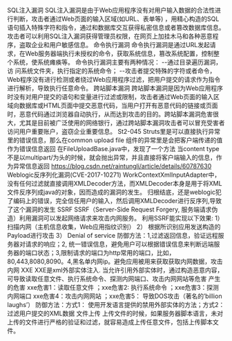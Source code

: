 SQL注入漏洞
    SQL注入漏洞是由于Web应用程序没有对用户输入数据的合法性进行判断，攻击者通过Web页面的输入区域(如URL、表单等) ，用精心构造的SQL语句插入特殊字符和指令，通过和数据库交互获得私密信息或者篡改数据库信息。攻击者可以利用SQL注入漏洞获得管理员权限，在网页上加挂木马和各种恶意程序，盗取企业和用户敏感信息。
命令执行漏洞
      命令执行漏洞是通过URL发起请求，在Web服务器端执行未授权的命令，获取系统信息，篡改系统配置，控制整个系统，使系统瘫痪等。
命令执行漏洞主要有两种情况：
     --通过目录遍历漏洞，访 问系统文件夹，执行指定的系统命令；
--攻击者提交特殊的字符或者命令，Web程序没有进行检测或者绕过Web应用程序过滤，把用户提交的请求作为指令进行解析，导致执行任意命令。
跨站脚本漏洞
    跨站脚本漏洞是因为Web应用程序时没有对用户提交的语句和变量进行过滤或限制，攻击者通过Web页面的输入区域向数据库或HTML页面中提交恶意代码，当用户打开有恶意代码的链接或页面时，恶意代码通过浏览器自动执行，从而达到攻击的目的。跨站脚本漏洞危害很大，尤其是目前被广泛使用的网络银行，通过跨站脚本漏洞攻击者可以冒充受害者访问用户重要账户，盗窃企业重要信息。
St2-045
Struts里是可以直接执行异常里的错误信息，那么在common upload file 组件的异常里是会把客户端传递的值作为错误信息返回
在FileUploadBase.java中，发现了一个方法
当content type不是以multipart/为头的时候，就会抛出异常，并且直接将客户端输入的信息，作为异常信息返回
https://blog.csdn.net/raintungli/article/details/60787630
Weblogic反序列化漏洞(CVE-2017-10271)
WorkContextXmlInputAdapter中，没有任何过滤就直接调用XMLDecoder方法，而XMLDecoder本身是用于将XML文件反序列成java的对象，因而造成的漏洞的发生。
归根结底，还是weblogic犯了编码上的错误，完全信任用户的输入，然后调用XMLDecoder进行反序列,导致了这个漏洞的发生
SSRF
SSRF（Server-Side Request Forgery, 服务端请求伪造）利用漏洞可以发起网络请求来攻击内网服务。
利用SSRF能实现以下效果:
1）        扫描内网（主机信息收集，Web应用指纹识别）
2）        根据所识别应用发送构造的Payload进行攻击
3）        Denial of service
防御方法：1,过滤返回信息，验证远程服务器对请求的响应；2, 统一错误信息，避免用户可以根据错误信息来判断远端服务器的端口状态；3,限制请求的端口为http常用的端口，比如，80,443,8080,8090。4,黑名单内网ip。避免应用被用来获取获取内网数据，攻击内网
XXE
XXE是xml外部实体注入. 当允许引用外部实体时，通过构造恶意内容，可导致读取任意文件、执行系统命令、探测内网端口、攻击内网网站等危害
产生的危害
xxe危害1：读取任意文件 ；xxe危害2: 执行系统命令 ；xxe危害3：探测内网端口 
xxe危害4：攻击内网网站 ；xxe危害5： 导致DOS攻击（著名的’billion laughs’）
防御方法：方式1： 使用开发语言提供的禁用外部实体的方法；方式2： 过滤用户提交的XML数据 
文件上传
上传文件的时候，如果服务器脚本语言，未对上传的文件进行严格的验证和过滤，就容易造成上传任意文件，包括上传脚本文件。
